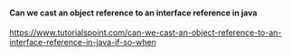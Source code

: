 #### Can we cast an object reference to an interface reference in java
  https://www.tutorialspoint.com/can-we-cast-an-object-reference-to-an-interface-reference-in-java-if-so-when
  

